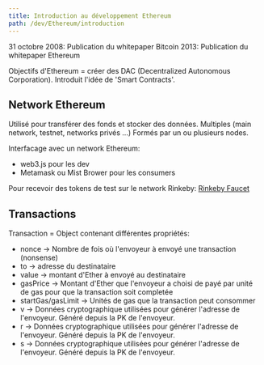 ```yaml
---
title: Introduction au développement Ethereum
path: /dev/Ethereum/introduction
---
```


31 octobre 2008: Publication du whitepaper Bitcoin
2013: Publication du whitepaper Ethereum

Objectifs d'Ethereum = créer des DAC (Decentralized Autonomous Corporation).
Introduit l'idée de 'Smart Contracts'.

## Network Ethereum

Utilisé pour transférer des fonds et stocker des données.
Multiples (main network, testnet, networks privés ...)
Formés par un ou plusieurs nodes.

Interfacage avec un network Ethereum:
* web3.js pour les dev
* Metamask ou Mist Brower pour les consumers

Pour recevoir des tokens de test sur le network Rinkeby: [Rinkeby Faucet](rinkeby-faucet.com)

## Transactions

Transaction = Object contenant différentes propriétés:
* nonce -> Nombre de fois où l'envoyeur à envoyé une transaction (nonsense)
* to -> adresse du destinataire
* value -> montant d'Ether à envoyé au destinataire
* gasPrice -> Montant d'Ether que l'envoyeur a choisi de payé par unité de gas pour que la transaction soit completée
* startGas/gasLimit -> Unités de gas que la transaction peut consommer
* v -> Données cryptographique utilisées pour générer l'adresse de l'envoyeur. Généré depuis la PK de l'envoyeur.
* r -> Données cryptographique utilisées pour générer l'adresse de l'envoyeur. Généré depuis la PK de l'envoyeur.
* s -> Données cryptographique utilisées pour générer l'adresse de l'envoyeur. Généré depuis la PK de l'envoyeur.

